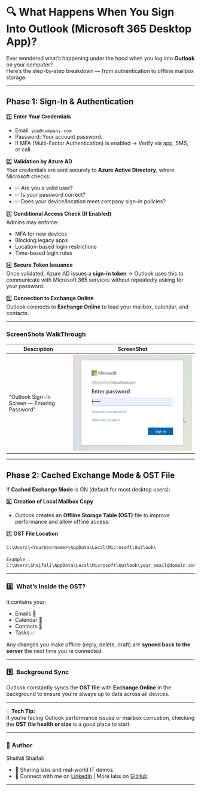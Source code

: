 # 🔍 What Happens When You Sign Into Outlook (Microsoft 365 Desktop App)?

Ever wondered what’s happening under the hood when you log into **Outlook** on your computer?  
Here’s the step-by-step breakdown — from authentication to offline mailbox storage.

---

## **Phase 1: Sign-In & Authentication**

1️⃣ **Enter Your Credentials**  
- Email: `you@company.com`  
- Password: Your account password.  
- If MFA (Multi-Factor Authentication) is enabled → Verify via app, SMS, or call.

2️⃣ **Validation by Azure AD**  
Your credentials are sent securely to **Azure Active Directory**, where Microsoft checks:  
- ✅ Are you a valid user?  
- ✅ Is your password correct?  
- ✅ Does your device/location meet company sign-in policies?

3️⃣ **Conditional Access Check (If Enabled)**  
Admins may enforce:  
- MFA for new devices  
- Blocking legacy apps  
- Location-based login restrictions  
- Time-based login rules

4️⃣ **Secure Token Issuance**  
Once validated, Azure AD issues a **sign-in token** → Outlook uses this to communicate with Microsoft 365 services without repeatedly asking for your password.

5️⃣ **Connection to Exchange Online**  
Outlook connects to **Exchange Online** to load your mailbox, calendar, and contacts.

---

### ScreenShots WalkThrough
| Description | ScreenShot |
|-------------|------------|
|  "Outlook Sign-In Screen — Entering Password" | ![Image Alt](https://github.com/Shaifalim02/What-Happens-When-You-Sign-Into-Outlook-Microsoft-365-Desktop-App-/blob/2c108f8c79250148d5474b0c0731d5514db303fa/Outlook.jpeg) |

---

## **Phase 2: Cached Exchange Mode & OST File**

If **Cached Exchange Mode** is ON (default for most desktop users):

6️⃣ **Creation of Local Mailbox Copy**  
- Outlook creates an **Offline Storage Table (OST)** file to improve performance and allow offline access.


7️⃣ **OST File Location**  

```plaintext
C:\Users\<YourUsername>\AppData\Local\Microsoft\Outlook\

Example : C:\Users\Shaifali\AppData\Local\Microsoft\Outlook\your_email@domain.com.ost
```

---

### 8️⃣. What’s Inside the OST?
It contains your:  
- Emails 📧  
- Calendar 📅  
- Contacts 👥  
- Tasks ✅  

Any changes you make offline (reply, delete, draft) are **synced back to the server** the next time you're connected.

---

### 9️⃣. Background Sync
Outlook constantly syncs the **OST file** with **Exchange Online** in the background to ensure you're always up to date across all devices.

---

💡 **Tech Tip:**  
If you’re facing Outlook performance issues or mailbox corruption, checking the **OST file health or size** is a good place to start.

---

### 🙌 Author

Shaifali Shaifali
- 🔗 Sharing labs and real-world IT demos.
- 📍 Connect with me on [LinkedIn](https://www.linkedin.com/in/shaifali-shaifali/) | More labs on [GitHub](https://github.com/Shaifalim02)

---

